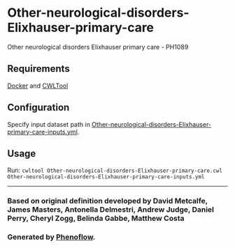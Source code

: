# Other-neurological-disorders-Elixhauser-primary-care

Other neurological disorders Elixhauser primary care - PH1089

## Requirements

[Docker](https://docs.docker.com/install/) and [CWLTool](https://github.com/common-workflow-language/cwltool#install)

## Configuration

Specify input dataset path in [Other-neurological-disorders-Elixhauser-primary-care-inputs.yml](Other-neurological-disorders-Elixhauser-primary-care-inputs.yml).

## Usage

Run: `cwltool Other-neurological-disorders-Elixhauser-primary-care.cwl Other-neurological-disorders-Elixhauser-primary-care-inputs.yml`

***

### Based on original definition developed by David Metcalfe, James Masters, Antonella Delmestri, Andrew Judge, Daniel Perry, Cheryl Zogg, Belinda Gabbe, Matthew Costa
### Generated by [Phenoflow](https://kclhi.org/phenoflow).
